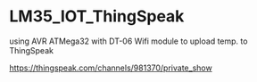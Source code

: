 # LM35_IOT_ThingSpeak
using AVR ATMega32 with DT-06 Wifi module to upload temp. to ThingSpeak

https://thingspeak.com/channels/981370/private_show
